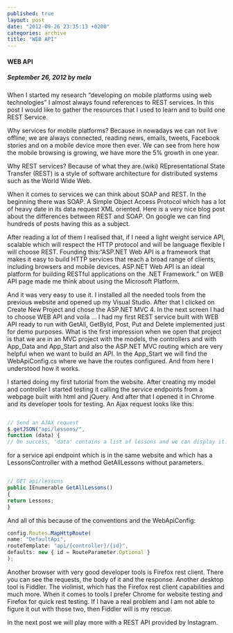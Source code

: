 ```yaml
---
published: true
layout: post
date: "2012-09-26 23:35:13 +0200"
categories: archive
title: "WEB API"
---
```


#### WEB API

##### September 26, 2012 by mela

When I started my research “developing on mobile platforms using web technologies” I almost always found references to REST services. In this post I would like to gather the resources that I used to learn and to build one REST Service.

Why services for mobile platforms? Because in nowadays we can not live offline, we are always connected, reading news, emails, tweets, Facebook stories and on a mobile device more then ever. We can see from here how the mobile browsing is growing, we have more the 5% growth in one year.

Why REST services? Because of what they are.(wiki) REpresentational State Transfer (REST) is a style of software architecture for distributed systems such as the World Wide Web.

When it comes to services we can think about SOAP and REST. In the beginning there was SOAP. A Simple Object Access Protocol which has a lot of heavy date in its data request XML oriented.  Here is a very nice blog post about the differences between REST and SOAP. On google we can find hundreds of posts having this as a subject.

After reading a lot of them I realised that, if I need a light weight service API, scalable which will respect the HTTP protocol and will be language flexible I will choose REST. Founding this:“ASP.NET Web API is a framework that makes it easy to build HTTP services that reach a broad range of clients, including browsers and mobile devices. ASP.NET Web API is an ideal platform for building RESTful applications on the .NET Framework.” on WEB API page made me think about using the Microsoft Platform.

And it was very easy to use it. I installed all the needed tools from the previous website and opened up my Visual Studio. After that I clicked on Create New Project and chose  the ASP.NET MVC 4. In the next screen I had to choose WEB API and voila … I had my first REST service built with WEB API ready to run with GetAll, GetById, Post, Put and Delete implemented just for demo purposes. What is the first impression when we open that project is that we are in an MVC project with the models, the controllers and with App_Data and App_Start and also the ASP.NET MVC routing which are very helpful when we want to build an API. In the App_Start we will find the WebApiConfig.cs where we have the routes configured. And from here I understood how it works.

I started doing my first tutorial from the website. After creating my model and controller I started testing it calling the service endpoints from a webpage built with html and jQuery. And after that I opened it in Chrome and its developer tools for testing. An Ajax request looks like this:
```javascript

// Send an AJAX request
$.getJSON("api/lessons/",
function (data) {
// On success, 'data' contains a list of lessons and we can display it.
```
for a service api endpoint which is in the same website and which has a LessonsController with a method GetAllLessons without parameters.

```javascript

// GET api/lessons
public IEnumerable GetAllLessons()
{
return Lessons;
}
```
And all of this because of the conventions and the WebApiConfig:

```javascript
config.Routes.MapHttpRoute(
name: "DefaultApi",
routeTemplate: "api/{controller}/{id}",
defaults: new { id = RouteParameter.Optional }
);
```
Another browser with very good developer tools is Firefox rest client. There you can see the requests, the body of it and the response.  Another desktop tool is Fiddler. The violinist, which has the Firefox rest client capabilities and much more. When it comes to tools I prefer Chrome for website testing and Firefox for quick rest testing. If I have a real problem and I am not able to figure it out with those two, then Fiddler will is my rescue.

In the next post we will play more with a REST API provided by Instagram.
